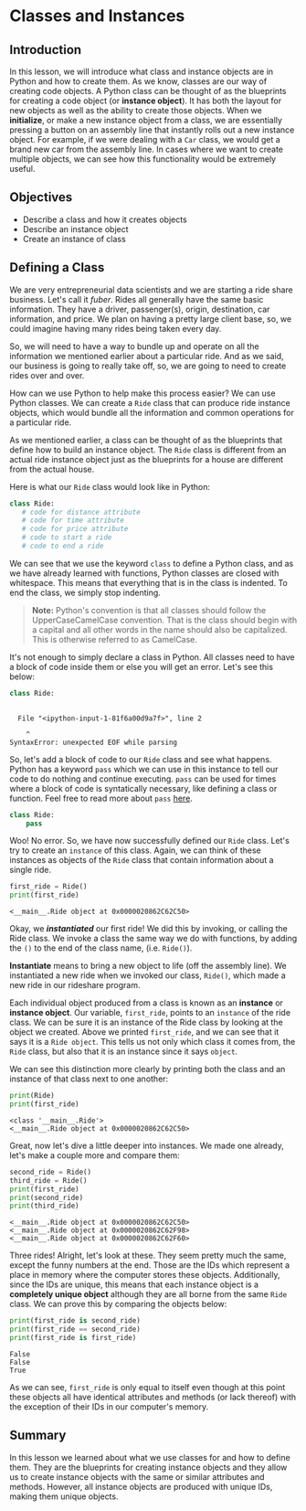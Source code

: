 
# Classes and Instances

## Introduction
In this lesson, we will introduce what class and instance objects are in Python and how to create them. As we know, classes are our way of creating code objects. A Python class can be thought of as the blueprints for creating a code object (or **instance object**). It has both the layout for new objects as well as the ability to create those objects. When we **initialize**, or make a new instance object from a class, we are essentially pressing a button on an assembly line that instantly rolls out a new instance object. For example, if we were dealing with a `Car` class, we would get a brand new car from the assembly line. In cases where we want to create multiple objects, we can see how this functionality would be extremely useful.

## Objectives

* Describe a class and how it creates objects
* Describe an instance object
* Create an instance of class

## Defining a Class

We are very entrepreneurial data scientists and we are starting a ride share business. Let's call it *fuber*. Rides all generally have the same basic information. They have a driver, passenger(s), origin, destination, car information, and price. We plan on having a pretty large client base, so, we could imagine having many rides being taken every day.

So, we will need to have a way to bundle up and operate on all the information we mentioned earlier about a particular ride. And as we said, our business is going to really take off, so, we are going to need to create rides over and over.

How can we use Python to help make this process easier? We can use Python classes. We can create a `Ride` class that can produce ride instance objects, which would bundle all the information and common operations for a particular ride.

As we mentioned earlier, a class can be thought of as the blueprints that define how to build an instance object. The `Ride` class is different from an actual ride instance object just as the blueprints for a house are different from the actual house.

Here is what our `Ride` class would look like in Python:

 ```python
 class Ride:
    # code for distance attribute
    # code for time attribute
    # code for price attribute
    # code to start a ride
    # code to end a ride
```

We can see that we use the keyword `class` to define a Python class, and as we have already learned with functions, Python classes are closed with whitespace. This means that everything that is in the class is indented. To end the class, we simply stop indenting.

 > **Note:** Python's convention is that all classes should follow the UpperCaseCamelCase convention. That is the class should begin with a capital and all other words in the name should also be capitalized. This is otherwise referred to as CamelCase.

It's not enough to simply declare a class in Python. All classes need to have a block of code inside them or else you will get an error. Let's see this below:


```python
class Ride:
    
```


      File "<ipython-input-1-81f6a00d9a7f>", line 2
        
        ^
    SyntaxError: unexpected EOF while parsing
    


So, let's add a block of code to our `Ride` class and see what happens. Python has a keyword `pass` which we can use in this instance to tell our code to do nothing and continue executing. `pass` can be used for times where a block of code is syntatically necessary, like defining a class or function. Feel free to read more about `pass` [here](https://docs.python.org/2/tutorial/controlflow.html#pass-statements).


```python
class Ride:
    pass
```

Woo! No error. So, we have now successfully defined our `Ride` class. Let's try to create an `instance` of this class. Again, we can think of these instances as objects of the `Ride` class that contain information about a single ride.


```python
first_ride = Ride()
print(first_ride)
```

    <__main__.Ride object at 0x0000020862C62C50>
    

Okay, we ***instantiated*** our first ride! We did this by invoking, or calling the Ride class. We invoke a class the same way we do with functions, by adding the `()` to the end of the class name, (i.e. `Ride()`).

**Instantiate** means to bring a new object to life (off the assembly line). We instantiated a new ride when we invoked our class, `Ride()`, which made a new ride in our rideshare program.

Each individual object produced from a class is known as an **instance** or **instance object**. Our variable, `first_ride`, points to an `instance` of the ride class. We can be sure it is an instance of the Ride class by looking at the object we created. Above we printed `first_ride`, and we can see that it says it is a `Ride object`. This tells us not only which class it comes from, the `Ride` class, but also that it is an instance since it says `object`. 

We can see this distinction more clearly by printing both the class and an instance of that class next to one another:


```python
print(Ride)
print(first_ride)
```

    <class '__main__.Ride'>
    <__main__.Ride object at 0x0000020862C62C50>
    

Great, now let's dive a little deeper into instances. We made one already, let's make a couple more and compare them:


```python
second_ride = Ride()
third_ride = Ride()
print(first_ride)
print(second_ride)
print(third_ride)
```

    <__main__.Ride object at 0x0000020862C62C50>
    <__main__.Ride object at 0x0000020862C62F98>
    <__main__.Ride object at 0x0000020862C62F60>
    

Three rides! Alright, let's look at these. They seem pretty much the same, except the funny numbers at the end. Those are the IDs which represent a place in memory where the computer stores these objects. Additionally, since the IDs are unique, this means that each instance object is a **completely unique object** although they are all borne from the same `Ride` class. We can prove this by comparing the objects below:


```python
print(first_ride is second_ride)
print(first_ride == second_ride)
print(first_ride is first_ride)
```

    False
    False
    True
    

As we can see, `first_ride` is only equal to itself even though at this point these objects all have identical attributes and methods (or lack thereof) with the exception of their IDs in our computer's memory.

## Summary

In this lesson we learned about what we use classes for and how to define them. They are the blueprints for creating instance objects and they allow us to create instance objects with the same or similar attributes and methods. However, all instance objects are produced with unique IDs, making them unique objects.
